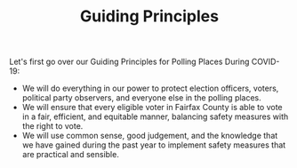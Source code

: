 ﻿---
section: "OVERVIEW"
title: "Slide 4"
title: "Guiding Principles"
layout: slide
---

Let's first go over our Guiding Principles for Polling Places During COVID-19:

- We will do everything in our power to protect election officers, voters, political party observers, and everyone else in the polling places.
- We will ensure that every eligible voter in Fairfax County is able to vote in a fair, efficient, and equitable manner, balancing safety measures with the right to vote.
- We will use common sense, good judgement, and the knowledge that we have gained during the past year to implement safety measures that are practical and sensible.

